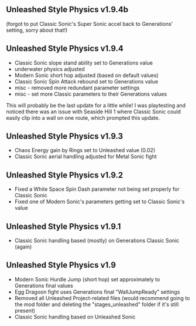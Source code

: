 ## Unleashed Style Physics v1.9.4b
(forgot to put Classic Sonic's Super Sonic accel back to Generations' setting, sorry about that!)

## Unleashed Style Physics v1.9.4
- Classic Sonic slope stand ability set to Generations value
- underwater physics adjusted
- Modern Sonic short hop adjusted (based on default values)
- Classic Sonic Spin Attack rebound set to Generations value
- misc - removed more redundant parameter settings
- misc - set more Classic parameters to their Generations values

This will probably be the last update for a little while! I was playtesting and noticed there was an issue with Seaside Hill 1 where Classic Sonic could easily clip into a wall on one route, which prompted this update.

## Unleashed Style Physics v1.9.3
- Chaos Energy gain by Rings set to Unleashed value (0.02)
- Classic Sonic aerial handling adjusted for Metal Sonic fight

## Unleashed Style Physics v1.9.2
- Fixed a White Space Spin Dash parameter not being set properly for Classic Sonic
- Fixed one of Modern Sonic's parameters getting set to Classic Sonic's value

## Unleashed Style Physics v1.9.1
- Classic Sonic handling based (mostly) on Generations Classic Sonic (again)

## Unleashed Style Physics v1.9
- Modern Sonic Hurdle Jump (short hop) set approximately to Generations final values
- Egg Dragoon fight uses Generations final "WallJumpReady" settings
- Removed all Unleashed Project-related files (would recommend going to the mod folder and deleting the "stages_unleashed" folder if it's still present)
- Classic Sonic handling based on Unleashed Sonic
